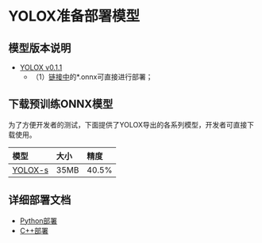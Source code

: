 # YOLOX准备部署模型

## 模型版本说明

- [YOLOX v0.1.1](https://github.com/Megvii-BaseDetection/YOLOX/releases/download/0.1.1rc0)
  - （1）[链接中](https://github.com/Megvii-BaseDetection/YOLOX/releases/download/0.1.1rc0)的*.onnx可直接进行部署；


## 下载预训练ONNX模型

为了方便开发者的测试，下面提供了YOLOX导出的各系列模型，开发者可直接下载使用。

| 模型                                                               | 大小    | 精度    |
|:---------------------------------------------------------------- |:----- |:----- |
| [YOLOX-s](https://bj.bcebos.com/paddlehub/fastdeploy/yolox_s.onnx) | 35MB | 40.5% |




## 详细部署文档

- [Python部署](python)
- [C++部署](cpp)
